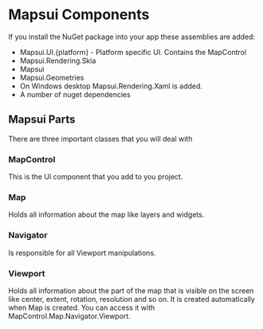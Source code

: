 # Mapsui Components

If you install the NuGet package into your app these assemblies are added:

- Mapsui.UI.{platform} - Platform specific UI. Contains the MapControl
- Mapsui.Rendering.Skia
- Mapsui
- Mapsui.Geometries
- On Windows desktop Mapsui.Rendering.Xaml is added.
- A number of nuget dependencies

## Mapsui Parts

There are three important classes that you will deal with

### MapControl

This is the UI component that you add to you project. 

### Map 

Holds all information about the map like layers and widgets.

### Navigator

Is responsible for all Viewport manipulations. 


### Viewport

Holds all information about the part of the map that is visible on the screen like center, extent, rotation, resolution and so on. It is created automatically when Map is created. You can access it with MapControl.Map.Navigator.Viewport.
